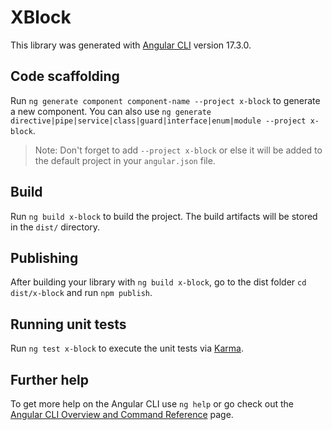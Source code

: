 # XBlock

This library was generated with [Angular CLI](https://github.com/angular/angular-cli) version 17.3.0.

## Code scaffolding

Run `ng generate component component-name --project x-block` to generate a new component. You can also use `ng generate directive|pipe|service|class|guard|interface|enum|module --project x-block`.
> Note: Don't forget to add `--project x-block` or else it will be added to the default project in your `angular.json` file. 

## Build

Run `ng build x-block` to build the project. The build artifacts will be stored in the `dist/` directory.

## Publishing

After building your library with `ng build x-block`, go to the dist folder `cd dist/x-block` and run `npm publish`.

## Running unit tests

Run `ng test x-block` to execute the unit tests via [Karma](https://karma-runner.github.io).

## Further help

To get more help on the Angular CLI use `ng help` or go check out the [Angular CLI Overview and Command Reference](https://angular.io/cli) page.
